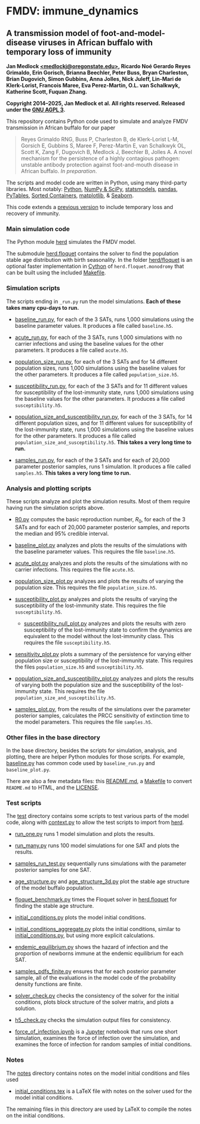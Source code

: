 # FMDV: immune_dynamics

## A transmission model of foot-and-model-disease viruses in African buffalo with temporary loss of immunity

**Jan Medlock
[\<medlockj@oregonstate.edu\>](mailto:medlockj@oregonstate.edu),
Ricardo Noé Gerardo Reyes Grimaldo, Erin Gorisch,
Brianna Beechler, Peter Buss, Bryan Charleston, Brian Dugovich,
Simon Gubbins, Anna Jolles, Nick Juleff, Lin-Mari de Klerk-Lorist,
Francois Maree, Eva Perez-Martin, O.L. van Schalkwyk, Katherine Scott,
Fuquan Zhang.**

**Copyright 2014–2025, Jan Medlock et al.  All rights reserved.
Released under the [GNU AGPL 3](LICENSE).**

This repository contains Python code used to simulate and analyze FMDV
transmission in African buffalo for our paper
> Reyes Grimaldo RNG, Buss P, Charleston B, de Klerk-Lorist L-M,
> Gorsich E, Gubbins S, Maree F, Perez-Martin E, van Schalkwyk OL,
> Scott K, Zang F, Dugovich B, Medlock J, Beechler B, Jolles A.
> A novel mechanism for the persistence of a highly contagious
> pathogen: unstable antibody protection against foot-and-mouth
> disease in African buffalo.
> *In preparation*.

The scripts and model code are written in Python, using many
third-party libraries.  Most notably:
[Python](https://www.python.org/),
[NumPy & SciPy](https://www.scipy.org/),
[statsmodels](https://www.statsmodels.org/),
[pandas](https://pandas.pydata.org/),
[PyTables](https://www.pytables.org/),
[Sorted Containers](http://www.grantjenks.com/docs/sortedcontainers/),
[matplotlib](https://matplotlib.org/),
& [Seaborn](https://seaborn.pydata.org/).

This code extends a
[previous version](https://github.com/janmedlock/FMDV/tree/master)
to include temporary loss and recovery of immunity.

### Main simulation code

The Python module [herd](herd) simulates the FMDV model.

The submodule [herd.floquet](herd/floquet) contains the solver to find
the population stable age distribution with birth seasonality. In the
folder [herd/floquet](herd/floquet) is an optional faster
implementation in [Cython](https://cython.org/) of
`herd.floquet.monodromy` that can be built using the included
[Makefile](herd/floquet/Makefile).

### Simulation scripts

The scripts ending in `_run.py` run the model simulations.
**Each of these takes many cpu-days to run.**

* [baseline_run.py](baseline_run.py), for each of the 3 SATs, runs
  1,000 simulations using the baseline parameter values. It produces a
  file called `baseline.h5`.

* [acute_run.py](acute_run.py), for each of the 3 SATs, runs 1,000
  simulations with no carrier infections and using the
  baseline values for the other parameters. It produces a file
  called `acute.h5`.

* [population_size_run.py](population_size_run.py), for each of the 3
  SATs and for 14 different population sizes, runs 1,000 simulations
  using the baseline values for the other parameters. It produces a
  file called `population_size.h5`.

* [susceptibility_run.py](susceptibility_run.py), for each of the 3
  SATs and for 11 different values for susceptibility of the
  lost-immunity state, runs 1,000 simulations using the baseline
  values for the other parameters. It produces a file called
  `susceptibility.h5`.

* [population_size_and_susceptibility_run.py](population_size_and_susceptibility_run.py),
 for each of the 3 SATs, for 14 different population sizes, and for 11
 different values for susceptibility of the lost-immunity state, runs
 1,000 simulations using the baseline values for the other
 parameters. It produces a file called
 `population_size_and_susceptibility.h5`. **This takes a very long
 time to run.**

* [samples_run.py](samples_run.py), for each of the 3 SATs and for
  each of 20,000 parameter posterior samples, runs 1 simulation. It
  produces a file called `samples.h5`. **This takes a very long
  time to run.**

### Analysis and plotting scripts

These scripts analyze and plot the simulation results. Most of them
require having run the simulation scripts above.

* [R0.py](R0.py) computes the basic reproduction number,
  *R*<sub>0</sub>, for each of the 3 SATs and for each of 20,000
  parameter posterior samples, and reports the median and 95% credible
  interval.

* [baseline_plot.py](baseline_plot.py) analyzes and plots the results
  of the simulations with the baseline parameter values. This requires
  the file `baseline.h5`.

* [acute_plot.py](acute_plot.py) analyzes and plots the results
  of the simulations with no carrier infections. This requires
  the file `acute.h5`.

* [population_size_plot.py](population_size_plot.py) analyzes and
  plots the results of varying the population size. This requires the
  file `population_size.h5`.

* [susceptibility_plot.py](susceptibility_plot.py) analyzes and
  plots the results of varying the susceptibility of the lost-immunity
  state. This requires the file `susceptibility.h5`.

  * [susceptibility_null_plot.py](susceptibility_null_plot.py) analyzes
    and plots the results with zero susceptibility of the
    lost-immunity state to confirm the dynamics are equivalent to the
    model without the lost-immunity class. This requires the file
    `susceptibility.h5`.

* [sensitivity_plot.py](sensitivity_plot.py) plots a summary of the
  persistence for varying either population size or susceptibility of
  the lost-immunity state. This requires the files
  `population_size.h5` and `susceptibility.h5`.

* [population_size_and_susceptibility_plot.py](population_size_and_susceptibility_plot.py)
  analyzes and plots the results of varying both the population size
  and the susceptibility of the lost-immunity state. This requires the
  file `population_size_and_susceptibility.h5`.

* [samples_plot.py](samples_plot.py), from the results of the
  simulations over the parameter posterior samples, calculates the
  PRCC sensitivity of extinction time to the model parameters. This
  requires the file `samples.h5`.

### Other files in the base directory

In the base directory, besides the scripts for simulation, analysis,
and plotting, there are helper Python modules for those scripts. For
example, [baseline.py](baseline.py) has common code used by
`baseline_run.py` and `baseline_plot.py`.

There are also a few metadata files: this [README.md](README.md), a
[Makefile](Makefile) to convert `README.md` to HTML, and the
[LICENSE](LICENSE).

### Test scripts

The [test](test) directory contains some scripts to test various parts
of the model code, along with [context.py](test/context.py) to allow
the test scripts to import from [herd](herd).

* [run_one.py](test/run_one.py) runs 1 model simulation and plots the
  results.

* [run_many.py](test/run_many.py) runs 100 model simulations for one
  SAT and plots the results.

* [samples_run_test.py](test/samples_run_test.py) sequentially runs
  simulations with the parameter posterior samples for one SAT.

* [age_structure.py](test/age_structure.py) and
  [age_structure_3d.py](test/age_structure_3d.py) plot the stable age
  structure of the model buffalo population.

* [floquet_benchmark.py](test/floquet_benchmark.py) times the Floquet
  solver in [herd.floquet](herd/floquet) for finding the stable age
  structure.

* [initial_conditions.py](test/initial_conditions.py) plots the model
  initial conditions.

* [initial_conditions_aggregate.py](test/initial_conditions_aggregate.py)
  plots the initial conditions, similar to
  [initial_conditions.py](test/initial_conditions.py), but using
  more explicit calculations.

* [endemic_equilibrium.py](test/endemic_equilibrium.py) shows the
  hazard of infection and the proportion of newborns immune at the
  endemic equilibrium for each SAT.

* [samples_pdfs_finite.py](test/samples_pdfs_finite.py) ensures that
  for each posterior parameter sample, all of the evaluations in the
  model code of the probability density functions are finite.

* [solver_check.py](test/solver_check.py) checks the consistency of
  the solver for the initial conditions, plots block structure of the
  solver matrix, and plots a solution.

* [h5_check.py](test/h5_check.py) checks the simulation output files for
  consistency.

* [force_of_infection.ipynb](test/force_of_infection.ipynb) is a
  [Jupyter](https://jupyter.org/) notebook that runs one short
  simulation, examines the force of infection over the simulation, and
  examines the force of infection for random samples of initial
  conditions.

### Notes

The [notes](notes) directory contains notes on the model initial
conditions and files used

* [initial_conditions.tex](notes/initial_conditions.tex) is a LaTeX
  file with notes on the solver used for the model initial conditions.

The remaining files in this directory are used by LaTeX to compile the
notes on the initial conditions.
